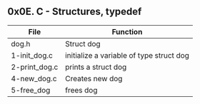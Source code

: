 ## 0x0E. C - Structures, typedef
|File|Function|
|----|--------|
|dog.h|Struct dog|
|1-init_dog.c|initialize a variable of type struct dog|
|2-print_dog.c|prints a struct dog|
|4-new_dog.c|Creates new dog|
|5-free_dog|frees dog|
